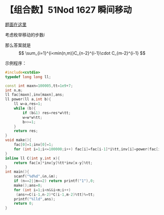 # 【组合数】51Nod 1627 瞬间移动

[题面在这里](http://www.51nod.com/onlineJudge/questionCode.html#!problemId=1627)



考虑枚举移动的步数$i$

那么答案就是
$$
\sum_{i=1}^{i<min(n,m)}C_{n-2}^{i-1}\cdot C_{m-2}^{i-1}
$$


示例程序：

```C++
#include<cstdio>
typedef long long ll;

const int maxn=100005,tt=1e9+7;
int n,m;
ll fac[maxn],inv[maxn],ans;
ll power(ll a,int b){
	ll w=a,res=1;
	while (b){
		if (b&1) res=res*w%tt;
		w=w*w%tt;
		b>>=1;
	}
	return res;
}
void make(){
	fac[0]=1;inv[0]=1;
	for (int i=1;i<=100000;i++) fac[i]=fac[i-1]*i%tt,inv[i]=power(fac[i],tt-2);
}
inline ll C(int y,int x){
	return fac[x]*inv[y]%tt*inv[x-y]%tt;
}
int main(){
	scanf("%d%d",&n,&m);
	if (n==2||m==2) return printf("1"),0;
	make();ans=0;
	for (int i=1;i<n&&i<m;i++)
	 (ans+=C(i-1,n-2)*C(i-1,m-2)%tt)%=tt;
	printf("%lld",ans);
	return 0;
} 
```

